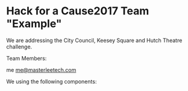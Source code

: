 # Hack for a Cause2017 Team "Example"

We are addressing the City Council, Keesey Square and Hutch Theatre challenge.

Team Members:

me      me@masterleetech.com  


We using the following components:


